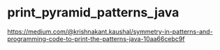 # print_pyramid_patterns_java
https://medium.com/@krishnakant.kaushal/symmetry-in-patterns-and-programming-code-to-print-the-patterns-java-10aa66cebc9f
